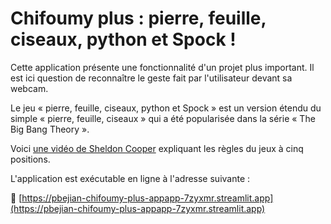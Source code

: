 # Chifoumy plus : pierre, feuille, ciseaux, python et Spock !

Cette application présente une fonctionnalité d'un projet plus important. Il est ici question de reconnaître le geste fait par l'utilisateur devant sa webcam.

Le jeu « pierre, feuille, ciseaux, python et Spock » est un version étendu du simple « pierre, feuille, ciseaux » qui a été popularisée dans la série « The Big Bang Theory ». 

Voici [une vidéo de Sheldon Cooper](https://youtu.be/_PUEoDYpUyQ) expliquant les règles du jeux à cinq positions.

L'application est exécutable en ligne à l'adresse suivante :

🚀 [https://pbejian-chifoumy-plus-appapp-7zyxmr.streamlit.app](https://pbejian-chifoumy-plus-appapp-7zyxmr.streamlit.app)
